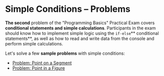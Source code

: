 # Simple Conditions – Problems

**The second** problem of the "Programming Basics" Practical Exam covers **conditional statements and simple calculations**. Participants in the exam should know how to implement simple logic using the `if-else`** conditional statements**, as well as how to read and write data from the console and perform simple calculations.

Let's solve a few **sample problems** with simple conditions:

* [Problem: Point on a Segment](/Content/Chapter-8-1-exam-preparation/simple-conditions-problems/simple-conditions-problems/problem-point-on-a-segment.md)
* [Problem: Point in a Figure](/Content/Chapter-8-1-exam-preparation/simple-conditions-problems/simple-conditions-problems/problem-point-in-a-figure.md)



